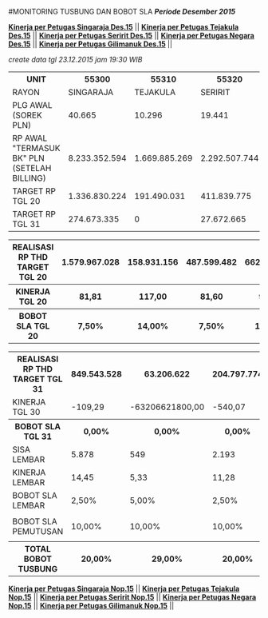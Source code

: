 #MONITORING TUSBUNG DAN BOBOT SLA
***Periode Desember 2015***


**[Kinerja per Petugas Singaraja Des.15](https://github.com/suriawan/Area-Bali-Utara/blob/master/petugas-singaraja-des15.md)** ||
**[Kinerja per Petugas Tejakula Des.15](https://github.com/suriawan/Area-Bali-Utara/blob/master/petugas-tejakula-des15.md)** ||
**[Kinerja per Petugas Seririt Des.15](https://github.com/suriawan/Area-Bali-Utara/blob/master/petugas-seririt-des15.md)** ||
**[Kinerja per Petugas Negara Des.15](https://github.com/suriawan/Area-Bali-Utara/blob/master/petugas-negara-des15.md)** ||
**[Kinerja per Petugas Gilimanuk Des.15](https://github.com/suriawan/Area-Bali-Utara/blob/master/petugas-gilimanuk-des15.md)** ||



*_create data tgl 23.12.2015 jam 19:30 WIB_*

<table><tbody><tr><th>UNIT</th><th>55300</th><th>55310</th><th>55320</th><th>55330</th><th>55340</th><th>5503</th></tr><tr><td>RAYON</td><td>SINGARAJA</td><td>TEJAKULA</td><td>SERIRIT</td><td>NEGARA</td><td>GILIMANUK</td><td>AREA BARA</td></tr><tr><td>PLG AWAL (SOREK PLN)</td><td> 40.665 </td><td> 10.296 </td><td> 19.441 </td><td> 26.767 </td><td> 12.649 </td><td> 109.446 </td></tr><tr><td>RP AWAL "TERMASUK BK" PLN (SETELAH BILLING)</td><td> 8.233.352.594 </td><td> 1.669.885.269 </td><td> 2.292.507.744 </td><td> 5.199.209.458 </td><td> 4.631.356.079 </td><td> 22.064.869.861 </td></tr><tr><td>TARGET RP TGL 20</td><td> 1.336.830.224 </td><td> 191.490.031 </td><td> 411.839.775 </td><td> 608.644.690 </td><td> 583.645.414 </td><td> 3.132.450.134 </td></tr><tr><td>TARGET RP TGL 31</td><td> 274.673.335 </td><td> 0 </td><td> 27.672.665 </td><td> 55.447.468 </td><td> 136.509.074 </td><td> 494.302.543 </td></tr></tbody></table>
<table><tbody><tr><th>REALISASI RP THD TARGET TGL 20</th><th> 1.579.967.028 </th><th> 158.931.156 </th><th> 487.599.482 </th><th> 662.232.579 </th><th> 835.701.400 </th><th> 3.724.431.645 </th></tr><tr><th>KINERJA TGL 20</th><th>81,81</th><th>117,00</th><th>81,60</th><th>91,20</th><th>56,81</th><th>81,10</th></tr><tr><th>BOBOT SLA TGL 20</th><th>7,50%</th><th>14,00%</th><th>7,50%</th><th>12,50%</th><th>5,00%</th><th>7,50%</th></tr></tbody></table>
<table><tbody><tr><th>REALISASI RP THD TARGET TGL 31</th><th> 849.543.528 </th><th>63.206.622</th><th> 204.797.774 </th><th> 260.659.737 </th><th> 435.673.956 </th><th> 1.813.881.617 </th></tr><tr><td>KINERJA TGL 30</td><td>-109,29</td><td>-63206621800,00</td><td>-540,07</td><td>-270,10</td><td>-119,15</td><td>-166,96</td></tr><tr><th>BOBOT SLA TGL 31</th><th>0,00%</th><th>0,00%</th><th>0,00%</th><th>0,00%</th><th>0,00%</th><th>0,00%</th></tr><tr><td>SISA LEMBAR</td><td>5.878 </td><td>549 </td><td>2.193 </td><td>2.265 </td><td>1.835 </td><td>12.348 </td></tr><tr><td>KINERJA LEMBAR</td><td>14,45</td><td>5,33</td><td>11,28</td><td>8,46</td><td>14,51</td><td>11,28</td></tr><tr><td>BOBOT SLA LEMBAR</td><td>2,50%</td><td>5,00%</td><td>2,50%</td><td>2,50%</td><td>2,50%</td><td>2,50%</td></tr><tr><td> </td><td> </td><td> </td><td> </td><td> </td><td> </td><td> </td></tr><tr><td>BOBOT SLA PEMUTUSAN</td><td>10,00%</td><td>10,00%</td><td>10,00%</td><td>10,00%</td><td>10,00%</td><td>10,00%</td></tr><tr><td> </td><td> </td><td> </td><td> </td><td> </td><td> </td><td> </td></tr><tr><th>TOTAL BOBOT TUSBUNG</th><th>20,00%</th><th>29,00%</th><th>20,00%</th><th>25,00%</th><th>17,50%</th><th>20,00%</th></tr></tbody></table>

**[Kinerja per Petugas Singaraja Nop.15](https://github.com/suriawan/Area-Bali-Utara/blob/master/petugas-singaraja-nop15.md)** || 
**[Kinerja per Petugas Tejakula Nop.15](https://github.com/suriawan/Area-Bali-Utara/blob/master/petugas-tejakula-nop15.md)** ||
**[Kinerja per Petugas Seririt Nop.15](https://github.com/suriawan/Area-Bali-Utara/blob/master/petugas-seririt-nop15.md)** || 
**[Kinerja per Petugas Negara Nop.15](https://github.com/suriawan/Area-Bali-Utara/blob/master/petugas-negara-nop15.md)** || 
**[Kinerja per Petugas Gilimanuk Nop.15](https://github.com/suriawan/Area-Bali-Utara/blob/master/petugas-gilimanuk-nop15.md)** || 
